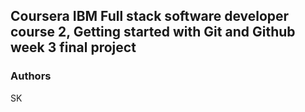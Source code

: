 ## Coursera IBM Full stack software developer course 2, Getting started with Git and Github week 3 final project

### Authors
SK
